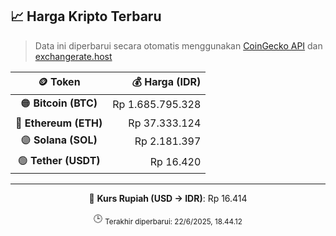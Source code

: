 

<!-- HARGA_KRIPTO -->
## 📈 Harga Kripto Terbaru

> Data ini diperbarui secara otomatis menggunakan [CoinGecko API](https://www.coingecko.com/) dan [exchangerate.host](https://exchangerate.host/)

<div align="center">

| 🪙 Token | 💰 Harga (IDR) |
|:------:|---------------:|
| 🟠 **Bitcoin (BTC)**   | Rp 1.685.795.328 |
| 🔵 **Ethereum (ETH)**  | Rp 37.333.124 |
| 🟣 **Solana (SOL)**    | Rp 2.181.397 |
| 🟢 **Tether (USDT)**   | Rp 16.420 |

---

💱 **Kurs Rupiah (USD → IDR)**: Rp 16.414

🕒 <sub>Terakhir diperbarui: 22/6/2025, 18.44.12</sub>

</div>
<!-- /HARGA_KRIPTO -->